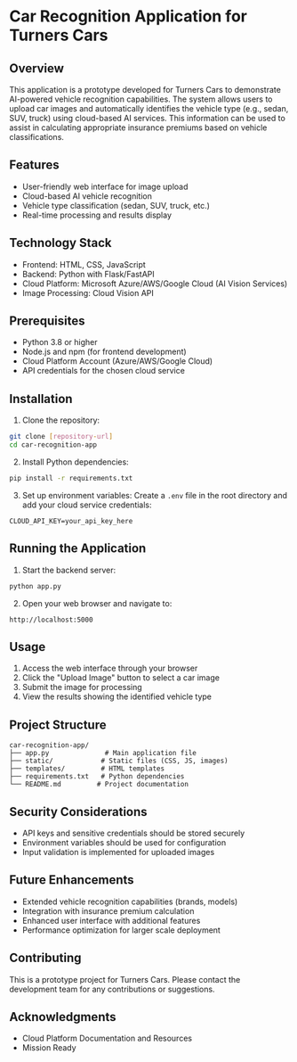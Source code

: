 # Car Recognition Application for Turners Cars

## Overview

This application is a prototype developed for Turners Cars to demonstrate AI-powered vehicle recognition capabilities. The system allows users to upload car images and automatically identifies the vehicle type (e.g., sedan, SUV, truck) using cloud-based AI services. This information can be used to assist in calculating appropriate insurance premiums based on vehicle classifications.

## Features

- User-friendly web interface for image upload
- Cloud-based AI vehicle recognition
- Vehicle type classification (sedan, SUV, truck, etc.)
- Real-time processing and results display

## Technology Stack

- Frontend: HTML, CSS, JavaScript
- Backend: Python with Flask/FastAPI
- Cloud Platform: Microsoft Azure/AWS/Google Cloud (AI Vision Services)
- Image Processing: Cloud Vision API

## Prerequisites

- Python 3.8 or higher
- Node.js and npm (for frontend development)
- Cloud Platform Account (Azure/AWS/Google Cloud)
- API credentials for the chosen cloud service

## Installation

1. Clone the repository:

```bash
git clone [repository-url]
cd car-recognition-app
```

2. Install Python dependencies:

```bash
pip install -r requirements.txt
```

3. Set up environment variables:
   Create a `.env` file in the root directory and add your cloud service credentials:

```
CLOUD_API_KEY=your_api_key_here
```

## Running the Application

1. Start the backend server:

```bash
python app.py
```

2. Open your web browser and navigate to:

```
http://localhost:5000
```

## Usage

1. Access the web interface through your browser
2. Click the "Upload Image" button to select a car image
3. Submit the image for processing
4. View the results showing the identified vehicle type

## Project Structure

```
car-recognition-app/
├── app.py              # Main application file
├── static/            # Static files (CSS, JS, images)
├── templates/         # HTML templates
├── requirements.txt   # Python dependencies
└── README.md         # Project documentation
```

## Security Considerations

- API keys and sensitive credentials should be stored securely
- Environment variables should be used for configuration
- Input validation is implemented for uploaded images

## Future Enhancements

- Extended vehicle recognition capabilities (brands, models)
- Integration with insurance premium calculation
- Enhanced user interface with additional features
- Performance optimization for larger scale deployment

## Contributing

This is a prototype project for Turners Cars. Please contact the development team for any contributions or suggestions.

## Acknowledgments

- Cloud Platform Documentation and Resources
- Mission Ready
